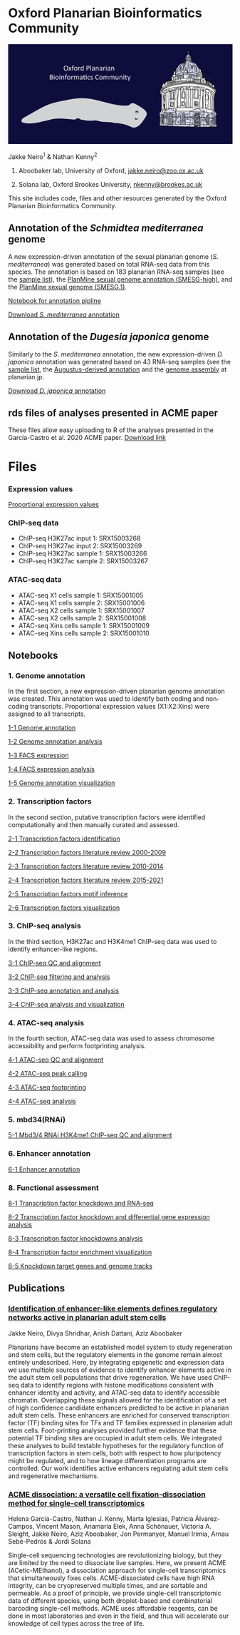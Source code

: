 # Oxford Planarian Bioinformatics Community

<img src="Asset 6OxfordPlanarian.png" alt="hi" class="inline"/>

Jakke Neiro<sup>1</sup> & Nathan Kenny<sup>2</sup>

1. Aboobaker lab, University of Oxford, <jakke.neiro@zoo.ox.ac.uk>

2. Solana lab, Oxford Brookes University, <nkenny@brookes.ac.uk>

This site includes code, files and other resources generated by the Oxford Planarian Bioinformatics Community.

## Annotation of the *Schmidtea mediterranea* genome
A new expression-driven annotation of the sexual planarian genome (*S. mediterranea*) was generated based on total RNA-seq data from this species. The annotation is based on 183 planarian RNA-seq samples (see the [sample list](https://github.com/jakke-neiro/Oxplatys/blob/gh-pages/Smed_annotation.list)), the [PlanMine sexual genome annotation (SMESG-high)](http://planmine.mpi-cbg.de/planmine/aspect.do?name=Gene%20Predictions), and the [PlanMine sexual genome (SMESG.1)](http://planmine.mpi-cbg.de/planmine/aspect.do?name=Genomes). 

[Notebook for annotation pipline](https://github.com/jakke-neiro/Oxplatys/blob/gh-pages/Annotation_Smed.ipynb)

[Download *S. mediterranea* annotation](https://github.com/jakke-neiro/Oxplatys/raw/gh-pages/Schmidtea_mediterranea_Oxford_v1.gtf.zip)

## Annotation of the *Dugesia japonica* genome
Similarly to the *S. mediterranea* annotation, the new expression-driven *D. japonica* annotation was generated based on 43 RNA-seq samples (see the [sample list](https://github.com/jakke-neiro/oxplatys/blob/gh-pages/Djap_annotation.list), the [Augustus-derived annotation](http://planarian.jp/index.html) and the [genome assembly](http://planarian.jp/index.html) at planarian.jp.  

[Download *D. japonica* annotation](https://github.com/jakke-neiro/Oxplatys/raw/gh-pages/Dugesia_japonica_Oxford_v1.gtf.zip)

## rds files of analyses presented in ACME paper
These files allow easy uploading to R of the analyses presented in the García-Castro et al. 2020 ACME paper.
[Download link](https://doi.org/10.6084/m9.figshare.13614605)

# Files
### Expression values
[Proportional expression values](https://github.com/jakke-neiro/Oxplatys/raw/gh-pages/FACS_prop.csv.gz)

### ChIP-seq data
* ChIP-seq H3K27ac input 1: SRX15003268
* ChIP-seq H3K27ac input 2: SRX15003269
* ChIP-seq H3K27ac sample 1: SRX15003266
* ChIP-seq H3K27ac sample 2: SRX15003267

### ATAC-seq data
* ATAC-seq X1 cells sample 1: SRX15001005
* ATAC-seq X1 cells sample 2: SRX15001006
* ATAC-seq X2 cells sample 1: SRX15001007
* ATAC-seq X2 cells sample 2: SRX15001008
* ATAC-seq Xins cells sample 1: SRX15001009
* ATAC-seq Xins cells sample 2: SRX15001010

## Notebooks
### 1. Genome annotation
In the first section, a new expression-driven planarian genome annotation was created. This annotation was used to identify both coding and non-coding transcripts. Proportional expression values (X1:X2:Xins) were assigned to all transcripts.

[1-1 Genome annotation](https://github.com/jakke-neiro/Oxplatys/blob/gh-pages/notebooks/1-1-Genomeannotation.ipynb)

[1-2 Genome annotation analysis](https://github.com/jakke-neiro/Oxplatys/blob/gh-pages/notebooks/1-2-Genome-annotation-analysis.ipynb)

[1-3 FACS expression](https://github.com/jakke-neiro/Oxplatys/blob/gh-pages/notebooks/1-3-FACSexpression.ipynb)

[1-4 FACS expression analysis](https://github.com/jakke-neiro/Oxplatys/blob/gh-pages/notebooks/1-4-FACSexpression-R.ipynb)

[1-5 Genome annotation visualization](https://github.com/jakke-neiro/Oxplatys/blob/gh-pages/notebooks/1-5-Genome-annotation-analysis-R.ipynb)

### 2. Transcription factors
In the second section, putative transcription factors were identified computationally and then manually curated and assessed.  

[2-1 Transcription factors identification](https://github.com/jakke-neiro/Oxplatys/blob/gh-pages/notebooks/2-1-Transcription-factors-identification.ipynb)

[2-2 Transcription factors literature review 2000-2009](https://github.com/jakke-neiro/Oxplatys/blob/gh-pages/notebooks/2-2-Transcription-factors-literature-2000-2009.ipynb)

[2-3 Transcription factors literature review 2010-2014](https://github.com/jakke-neiro/Oxplatys/blob/gh-pages/notebooks/2-3-Transcription-factors-literature-2010-2014.ipynb)

[2-4 Transcription factors literature review 2015-2021](https://github.com/jakke-neiro/Oxplatys/blob/gh-pages/notebooks/2-4-Transcription-factors-literature-2015-2021.ipynb)

[2-5 Transcription factors motif inference](https://github.com/jakke-neiro/Oxplatys/blob/gh-pages/notebooks/2-5-Transcription-factors-motif-inference.ipynb)

[2-6 Transcription factors visualization](https://github.com/jakke-neiro/Oxplatys/blob/gh-pages/notebooks/2-6-Transcription-factors-plots-R.ipynb)


### 3. ChIP-seq analysis
In the third section, H3K27ac and H3K4me1 ChIP-seq data was used to identify enhancer-like regions.

[3-1 ChIP-seq QC and alignment](https://github.com/jakke-neiro/Oxplatys/blob/gh-pages/notebooks/3-1-ChIP-QCAlignment.ipynb)

[3-2 ChIP-seq filtering and analysis](https://github.com/jakke-neiro/Oxplatys/blob/gh-pages/notebooks/3-2-ChIP-FilteringAnalysis.ipynb)

[3-3 ChIP-seq annotation and analysis](https://github.com/jakke-neiro/Oxplatys/blob/gh-pages/notebooks/3-3-ChIPAnnotationAnalysis.ipynb)

[3-4 ChIP-seq analysis and visualization](https://github.com/jakke-neiro/Oxplatys/blob/gh-pages/notebooks/3-4-ChIP-Analysis-R.ipynb)

### 4. ATAC-seq analysis
In the fourth section, ATAC-seq data was used to assess chromosome accessibility and perform footprinting analysis. 

[4-1 ATAC-seq QC and alignment](https://github.com/jakke-neiro/Oxplatys/blob/gh-pages/notebooks/4-1-ATAC-QCAlign.ipynb)

[4-2 ATAC-seq peak calling](https://github.com/jakke-neiro/Oxplatys/blob/gh-pages/notebooks/4-2-ATAC-PeakCoverage.ipynb)

[4-3 ATAC-seq footprinting](https://github.com/jakke-neiro/Oxplatys/blob/gh-pages/notebooks/4-3-ATAC-footprinting.ipynb)

[4-4 ATAC-seq analysis](https://github.com/jakke-neiro/Oxplatys/blob/gh-pages/notebooks/4-4-ATACAnalysis.ipynb)

### 5. mbd34(RNAi)
[5-1 Mbd3/4 RNAi H3K4me1 ChIP-seq QC and alignment](https://github.com/jakke-neiro/Oxplatys/blob/gh-pages/notebooks/5-1-MBD34-RNAi-H3K4me1ChIP.ipynb)

### 6. Enhancer annotation
[6-1 Enhancer annotation](https://github.com/jakke-neiro/Oxplatys/blob/gh-pages/notebooks/6-1-Enhancer-annotation.ipynb)



### 8. Functional assessment

[8-1 Transcription factor knockdown and RNA-seq](https://github.com/jakke-neiro/Oxplatys/blob/gh-pages/notebooks/8-1-TF-RNAseq.ipynb)

[8-2 Transcription factor knockdown and differential gene expression analysis](https://github.com/jakke-neiro/Oxplatys/blob/gh-pages/notebooks/8-2-DGE-R.ipynb)

[8-3 Transcription factor knockdowns analysis](https://github.com/jakke-neiro/Oxplatys/blob/gh-pages/notebooks/8-3-DGEtargets.ipynb)

[8-4 Transcription factor enrichment visualization](https://github.com/jakke-neiro/Oxplatys/blob/gh-pages/notebooks/8-4-Enrichment-Analysis-R.ipynb)

[8-5 Knockdown target genes and genome tracks](https://github.com/jakke-neiro/Oxplatys/blob/gh-pages/notebooks/8-5-Genome-track-R.ipynb)

## Publications
### [Identification of enhancer-like elements defines regulatory networks active in planarian adult stem cells](https://www.biorxiv.org/content/10.1101/2022.02.03.479047v1)
Jakke Neiro, Divya Shridhar, Anish Dattani, Aziz Aboobaker

Planarians have become an established model system to study regeneration and stem cells, but the regulatory elements in the genome remain almost entirely undescribed. Here, by integrating epigenetic and expression data we use multiple sources of evidence to identify enhancer elements active in the adult stem cell populations that drive regeneration. We have used ChIP-seq data to identify regions with histone modifications consistent with enhancer identity and activity, and ATAC-seq data to identify accessible chromatin. Overlapping these signals allowed for the identification of a set of high confidence candidate enhancers predicted to be active in planarian adult stem cells. These enhancers are enriched for conserved transcription factor (TF) binding sites for TFs and TF families expressed in planarian adult stem cells. Foot-printing analyses provided further evidence that these potential TF binding sites are occupied in adult stem cells. We integrated these analyses to build testable hypotheses for the regulatory function of transcription factors in stem cells, both with respect to how pluripotency might be regulated, and to how lineage differentiation programs are controlled. Our work identifies active enhancers regulating adult stem cells and regenerative mechanisms.

### [ACME dissociation: a versatile cell fixation-dissociation method for single-cell transcriptomics](https://genomebiology.biomedcentral.com/articles/10.1186/s13059-021-02302-5)
Helena García-Castro, Nathan J. Kenny, Marta Iglesias, Patricia Álvarez-Campos, Vincent Mason, Anamaria Elek, Anna Schönauer, Victoria A. Sleight, Jakke Neiro, Aziz Aboobaker, Jon Permanyer, Manuel Irimia, Arnau Sebé-Pedrós & Jordi Solana

Single-cell sequencing technologies are revolutionizing biology, but they are limited by the need to dissociate live samples. Here, we present ACME (ACetic-MEthanol), a dissociation approach for single-cell transcriptomics that simultaneously fixes cells. ACME-dissociated cells have high RNA integrity, can be cryopreserved multiple times, and are sortable and permeable. As a proof of principle, we provide single-cell transcriptomic data of different species, using both droplet-based and combinatorial barcoding single-cell methods. ACME uses affordable reagents, can be done in most laboratories and even in the field, and thus will accelerate our knowledge of cell types across the tree of life.



